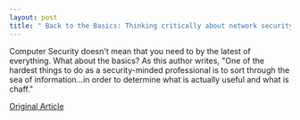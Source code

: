 ```yaml
--- 
layout: post
title: " Back to the Basics: Thinking critically about network security"
---
```

Computer Security doesn't mean that you need to by the latest of everything. What about the basics? As this author writes, "One of the hardest things to do as a security-minded professional is to sort through the sea of information...in order to determine what is actually useful and what is chaff."

<a href="http://www.tonyrich.org/professional/articles/simple.html">Original Article</a>
